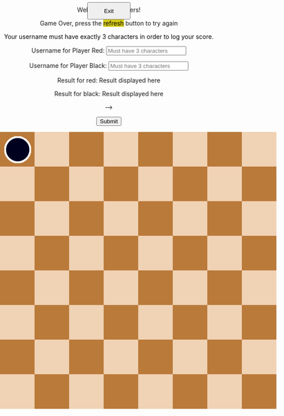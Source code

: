 <html>
<head>
    <title>     
    </title>

</head>
<body id="ht">
<div class="black_background" id="black_background"> </div>
    <div class="menu_controls" style="text-align:center;">
        <!-- Main Menu -->
        <div id="start_menu" class="py-4 text-light">
            <p>Welcome to checkers!</p>
        </div>
        <!-- Game Over -->
        <div id="gameover_form" class="py-4 text-light">
            <p>Game Over, press the <span style="background-color: #d4ca1c; color: #000000">refresh</span> button to try again</p>
            <p><span style="background-color: #FFFFFF; color: #000000">Your username must have exactly 3 characters in order to log your score.</span></p>
            <form action="javascript:create_user()">
                <p><label>
                    Username for Player Red:
                    <input type="text" name="uidR" id="user1" placeholder="Must have 3 characters" required>
                </label></p>
                <p><label>
                    Username for Player Black:
                    <input type="text" name="uidB" id="user2" placeholder="Must have 3 characters" required>
                </label></p>
                <!-- Alan's commit: -->
                <p><label>
                    Result for red:
                    <span name="resultR" id="resultR">Result displayed here</span>
                </label></p>
                <p><label>
                    Result for black:
                    <span name="resultB" id="resultB">Result displayed here</span>
                </label></p> -->
                <p>
                    <button onclick="alert('Your game has been posted!')">Submit</button>
                </p>
            </form>
            <!-- <a id="new_game1" class="link-alert">new game</a>
            <a id="setting_menu1" class="link-alert">settings</a> -->
        </div>
<!-- astea 2 sunt puse ca indexarea claselor sa inceapa de la 1 -->
<div class="checker white_checker" style="display:none"> </div>
<div class="checker black_checker" style="display:none"> </div>
<div class="square" style="display: none" id ="ht"> </div>
    <div class="score" id="score">
        <br>
    </div>
<button id="exit_screen" onclick="exitResultScreen()">Exit</button>
<div class="table" id="table">

  <div class="checker white_checker"> </div>
    <div class="checker white_checker"> </div>
    <div class="checker white_checker"> </div>
    <div class="checker white_checker"> </div>
    <div class="checker white_checker"> </div>
    <div class="checker white_checker"> </div>
    <div class="checker white_checker"> </div>
    <div class="checker white_checker"> </div>  
    <div class="checker white_checker"> </div>
    <div class="checker white_checker"> </div>
    <div class="checker white_checker"> </div>
    <div class="checker white_checker"> </div>  

  <div class="checker black_checker"> </div>
    <div class="checker black_checker"> </div>
    <div class="checker black_checker"> </div>
    <div class="checker black_checker"> </div>
    <div class="checker black_checker"> </div>
    <div class="checker black_checker"> </div>
    <div class="checker black_checker"> </div>
    <div class="checker black_checker"> </div>
    <div class="checker black_checker"> </div>
    <div class="checker black_checker"> </div>
    <div class="checker black_checker"> </div>
    <div class="checker black_checker"> </div>


  <div class="square black_square"> </div>
    <div class="square white_square"> </div>
    <div class="square black_square"> </div>
    <div class="square white_square"> </div>
    <div class="square black_square"> </div>
    <div class="square white_square"> </div>
    <div class="square black_square"> </div>
    <div class="square white_square"> </div>
    <div class="clear_float"> </div>
    
  <div class="square white_square"> </div>
    <div class="square black_square"> </div>
    <div class="square white_square"> </div>
    <div class="square black_square"> </div>
    <div class="square white_square"> </div>
    <div class="square black_square"> </div>
    <div class="square white_square"> </div>
    <div class="square black_square"> </div>
    <div class="clear_float"> </div>

  <div class="square black_square"> </div>
    <div class="square white_square"> </div>
    <div class="square black_square"> </div>
    <div class="square white_square"> </div>
    <div class="square black_square"> </div>
    <div class="square white_square"> </div>
    <div class="square black_square"> </div>
    <div class="square white_square"> </div>
    <div class="clear_float"> </div>

  <div class="square white_square"> </div>
    <div class="square black_square"> </div>
    <div class="square white_square"> </div>
    <div class="square black_square"> </div>
    <div class="square white_square"> </div>
    <div class="square black_square"> </div>
    <div class="square white_square"> </div>
    <div class="square black_square"> </div>
    <div class="clear_float"> </div>

  <div class="square black_square"> </div>
    <div class="square white_square"> </div>
    <div class="square black_square"> </div>
    <div class="square white_square"> </div>
    <div class="square black_square"> </div>
    <div class="square white_square"> </div>
    <div class="square black_square"> </div>
    <div class="square white_square"> </div>
    <div class="clear_float"> </div>

  <div class="square white_square"> </div>
    <div class="square black_square"> </div>
    <div class="square white_square"> </div>
    <div class="square black_square"> </div>
    <div class="square white_square"> </div>
    <div class="square black_square"> </div>
    <div class="square white_square"> </div>
    <div class="square black_square"> </div>
    <div class="clear_float"> </div>

  <div class="square black_square"> </div>
    <div class="square white_square"> </div>
    <div class="square black_square"> </div>
    <div class="square white_square"> </div>
    <div class="square black_square"> </div>
    <div class="square white_square"> </div>
    <div class="square black_square"> </div>
    <div class="square white_square"> </div>
    <div class="clear_float"> </div>

  <div class="square white_square"> </div>
    <div class="square black_square"> </div>
    <div class="square white_square"> </div>
    <div class="square black_square"> </div>
    <div class="square white_square"> </div>
    <div class="square black_square"> </div>
    <div class="square white_square"> </div>
    <div class="square black_square"> </div>
    <div class="clear_float"> </div>

</div>

<audio id="moveSound">
    <source src = "sounds/move.mp3"> 
</audio>
<audio id="winSound">
    <<source src="sounds/win.mp3">
</audio>
<script>
/*=========variabile globale=========================*/
var square_class = document.getElementsByClassName("square");
var white_checker_class = document.getElementsByClassName("white_checker");
var black_checker_class = document.getElementsByClassName("black_checker");
var table = document.getElementById("table");
var score = document.getElementById("score");
var black_background = document.getElementById("black_background");
const exit_background = document.getElementById("exit_screen");
exit_background.style.display = "none";
var moveSound = document.getElementById("moveSound");
var winSound = document.getElementById("winSound");
var windowHeight = window.innerHeight
|| document.documentElement.clientHeight
|| document.body.clientHeight;  ;
var windowWidth =  window.innerWidth
|| document.documentElement.clientWidth
|| document.body.clientWidth;
var moveLength = 80 ;
var moveDeviation = 10;
var Dimension = 1;
var selectedPiece,selectedPieceindex;
var upRight,upLeft,downLeft,downRight;  // toate variantele posibile de mers pt o  dama
var contor = 0 , gameOver = 0;
var bigScreen = 1;
var block = [];
var w_checker = [];
var b_checker = [];
var the_checker ;
var oneMove;
var anotherMove;
var mustAttack = false;
var multiplier = 1 // 2 daca face saritura 1 in caz contrat
var tableLimit,reverse_tableLimit ,  moveUpLeft,moveUpRight, moveDownLeft,moveDownRight , tableLimitLeft, tableLimitRight;
const GAMEOVERFORM = document.getElementById("gameover_form");
GAMEOVERFORM.style.display = "none";
// Alan's commit:
const result_red = document.getElementById("resultR");
const result_black = document.getElementById("resultB");
/*================================*/
  getDimension();
    if(windowWidth > 640){
        moveLength = 80;
        moveDeviation = 10;
    }
    else{
        moveLength = 50;
        moveDeviation = 6;
    }
/*================declararea claselor=========*/
var square_p = function(square,index){
    this.id = square;
    this.ocupied = false;
    this.pieceId = undefined;
    this.id.onclick = function() {
        makeMove(index);
    }
}
var checker = function(piece,color,square) {
    this.id = piece;
    this.color = color;
    this.king = false;
    this.ocupied_square = square;
    this.alive = true;
    this.attack = false;
    if(square%8){
        this.coordX= square%8;
        this.coordY = Math.floor(square/8) + 1 ;
    }
    else{
        this.coordX = 8;
        this.coordY = square/8 ;
    }
    this.id.onclick = function  () {
        showMoves(piece);   
    }
}
checker.prototype.setCoord = function(X,Y){
    var x = (this.coordX - 1  ) * moveLength + moveDeviation;
    var y = (this.coordY - 1 ) * moveLength  + moveDeviation;
    this.id.style.top = y + 'px';
    this.id.style.left = x + 'px';
}
checker.prototype.changeCoord = function(X,Y){
    this.coordY +=Y;
    this.coordX += X;
}
checker.prototype.checkIfKing = function () {
    if(this.coordY == 8 && !this.king &&this.color == "white"){
        this.king = true;
        this.id.style.border = "4px solid #FFFF00";
    }
    if(this.coordY == 1 && !this.king &&this.color == "black"){
        this.king = true;
        this.id.style.border = "4px solid #FFFF00";
    }
}
/*===============Initializarea campurilor de joc =================================*/
for (var i = 1; i <=64; i++)
    block[i] =new square_p(square_class[i],i);
/*==================================================*/
/*================initializarea damelor =================================*/
    // damele albe 
for (var i = 1; i <= 4; i++){
    w_checker[i] = new checker(white_checker_class[i], "white", 2*i -1 );
    w_checker[i].setCoord(0,0);
    block[2*i - 1].ocupied = true;
    block[2*i - 1].pieceId =w_checker[i];
}
for (var i = 5; i <= 8; i++){
    w_checker[i] = new checker(white_checker_class[i], "white", 2*i );
    w_checker[i].setCoord(0,0);
    block[2*i].ocupied = true;
    block[2*i].pieceId = w_checker[i];
}
for (var i = 9; i <= 12; i++){
    w_checker[i] = new checker(white_checker_class[i], "white", 2*i - 1 );
    w_checker[i].setCoord(0,0);
    block[2*i - 1].ocupied = true;
    block[2*i - 1].pieceId = w_checker[i];
}
//damele negre
for (var i = 1; i <= 4; i++){
    b_checker[i] = new checker(black_checker_class[i], "black", 56 + 2*i  );
    b_checker[i].setCoord(0,0);
    block[56 +  2*i ].ocupied = true;
    block[56+  2*i ].pieceId =b_checker[i];
}
for (var i = 5; i <= 8; i++){
    b_checker[i] = new checker(black_checker_class[i], "black", 40 +  2*i - 1 );
    b_checker[i].setCoord(0,0);
    block[ 40 + 2*i - 1].ocupied = true;
    block[ 40 + 2*i - 1].pieceId = b_checker[i];
}
for (var i = 9; i <= 12; i++){
    b_checker[i] = new checker(black_checker_class[i], "black", 24 + 2*i  );
    b_checker[i].setCoord(0,0);
    block[24 + 2*i ].ocupied = true;
    block[24 + 2*i ].pieceId = b_checker[i];
}
/*========================================================*/
/*================SELECTIA UNEI PIESE==============*/
the_checker = w_checker;
function showMoves (piece) {
    /* daca a fost selectat inainte o piesa stergem drumurile ei actualizand nu drumurile  Game made by Cojocaru Calin George all rights reserved piesei noi s
    electat
    */
    var match = false;
    mustAttack = false;
    if(selectedPiece){
            erase_roads(selectedPiece);
    }
    selectedPiece = piece;
    var i,j; // retine indicele damei
    for ( j = 1; j <= 12; j++){
        if(the_checker[j].id == piece){
            i = j;
            selectedPieceindex = j;
            match = true;
        }
    }
    if(oneMove && !attackMoves(oneMove)){
        changeTurns(oneMove);
        oneMove = undefined;
        return false;
    }
    if(oneMove && oneMove != the_checker[i] ){
        return false;
    }
    if(!match) {
     return 0 ; // daca nu a fost gasit nicio potrivire ; se intampla cand de exemplu rosu muta iar tu apasi pe negru
    }
    /*===acum in functie de culoarea lor setez marginile si miscarile damei===*/
    if(the_checker[i].color =="white"){
        tableLimit = 8;
        tableLimitRight = 1;
        tableLimitLeft = 8;
        moveUpRight = 7;
        moveUpLeft = 9;
        moveDownRight = - 9;
        moveDownLeft = -7;
    }
    else{
        tableLimit = 1;
        tableLimitRight = 8;
        tableLimitLeft = 1;
        moveUpRight = -7;
        moveUpLeft = -9;
        moveDownRight = 9;
        moveDownLeft = 7;
    }
    /*===========VERIFIC DACA POT ATACA====*/
        attackMoves(the_checker[i]); // verifica daca am vreo miscare de atac
    /*========DACA NU POT ATACA VERIFIC DACA POT MERGE======*/
    if(!mustAttack){
      downLeft = checkMove( the_checker[i] , tableLimit , tableLimitRight , moveUpRight , downLeft);
        downRight = checkMove( the_checker[i] , tableLimit , tableLimitLeft , moveUpLeft , downRight);
        if(the_checker[i].king){
            upLeft = checkMove( the_checker[i] , reverse_tableLimit , tableLimitRight , moveDownRight , upLeft);
            upRight = checkMove( the_checker[i], reverse_tableLimit , tableLimitLeft , moveDownLeft, upRight)
        }
    }
    if(downLeft || downRight || upLeft || upRight){
            return true;
        }
    return false;   
}
function erase_roads(piece){
    if(downRight) block[downRight].id.style.background = "#BA7A3A";
    if(downLeft) block[downLeft].id.style.background = "#BA7A3A";
    if(upRight) block[upRight].id.style.background = "#BA7A3A";
    if(upLeft) block[upLeft].id.style.background = "#BA7A3A";
}   
/*=============MUTAREA PIESEI======*/
function makeMove (index) {
    var isMove = false;
    if(!selectedPiece) // daca jocu de abea a inceput si nu a fost selectata nicio piesa
        return false;
    if(index != upLeft && index != upRight && index != downLeft && index != downRight){
        erase_roads(0);
        selectedPiece = undefined;
        return false;
    }
 /* =========perspectiva e a jucatorului care muta ======*/
    if(the_checker[1].color=="white"){
        cpy_downRight = upRight;
        cpy_downLeft = upLeft;
        cpy_upLeft = downLeft;
        cpy_upRight = downRight;
    }
    else{
        cpy_downRight = upLeft;
        cpy_downLeft = upRight;
        cpy_upLeft = downRight;
        cpy_upRight = downLeft;
    }  
    if(mustAttack)  // ca sa stiu daca sar doar un rand sau 2 
        multiplier = 2;
    else
        multiplier = 1;
        if(index == cpy_upRight){
            isMove = true;      
            if(the_checker[1].color=="white"){
                // muta piesa
                executeMove( multiplier * 1, multiplier * 1, multiplier * 9 );
                //elimina piesa daca a fost executata o saritura
                if(mustAttack) eliminateCheck(index - 9);
            }
            else{
                executeMove( multiplier * 1, multiplier * -1, multiplier * -7);
                if(mustAttack) eliminateCheck( index + 7 );
            }
        }
        if(index == cpy_upLeft){
            isMove = true;
            if(the_checker[1].color=="white"){
                executeMove( multiplier * -1, multiplier * 1, multiplier * 7);
                if(mustAttack)  eliminateCheck(index - 7 );             
            }
            else{
                executeMove( multiplier * -1, multiplier * -1, multiplier * -9);
                if (mustAttack) eliminateCheck( index + 9 );
            }
        }
        if(the_checker[selectedPieceindex].king){
            if(index == cpy_downRight){
                isMove = true;
                if(the_checker[1].color=="white"){
                    executeMove( multiplier * 1, multiplier * -1, multiplier * -7);
                    if(mustAttack) eliminateCheck ( index  + 7) ;
                }
                else{
                    executeMove( multiplier * 1, multiplier * 1, multiplier * 9);
                    if(mustAttack) eliminateCheck ( index  - 9) ;
                }
            }
        if(index == cpy_downLeft){
            isMove = true;
                if(the_checker[1].color=="white"){
                    executeMove( multiplier * -1, multiplier * -1, multiplier * -9);
                    if(mustAttack) eliminateCheck ( index  + 9) ;
                }
                else{
                    executeMove( multiplier * -1, multiplier * 1, multiplier * 7);
                    if(mustAttack) eliminateCheck ( index  - 7) ;
                }
            }
        }
    erase_roads(0);
    the_checker[selectedPieceindex].checkIfKing();
    // schimb randul
    if (isMove) {
            playSound(moveSound);
            anotherMove = undefined;
         if(mustAttack) {
                anotherMove = attackMoves(the_checker[selectedPieceindex]);
         }
        if (anotherMove){
            oneMove = the_checker[selectedPieceindex];
            showMoves(oneMove);
        }
        else{
            oneMove = undefined;
            changeTurns(the_checker[1]);
            gameOver = checkIfLost();
            if(gameOver) { setTimeout( declareWinner(),3000 ); return false};
            gameOver = checkForMoves();
            if(gameOver) { setTimeout( declareWinner() ,3000) ; return false};
        }
    }
}
/*===========MUTAREA PIESEI-SCHIMBAREA COORDONATELOR======*/
function executeMove (X,Y,nSquare){
    // schimb coordonate piesei mutate
    the_checker[selectedPieceindex].changeCoord(X,Y); 
    the_checker[selectedPieceindex].setCoord(0,0);
    // eliberez campul pe care il ocupa piesa si il ocup pe cel pe care il va ocupa
    block[the_checker[selectedPieceindex].ocupied_square].ocupied = false;          
    //alert (the_checker[selectedPieceindex].ocupied_square);
    block[the_checker[selectedPieceindex].ocupied_square + nSquare].ocupied = true;
    block[the_checker[selectedPieceindex].ocupied_square + nSquare].pieceId =   block[the_checker[selectedPieceindex].ocupied_square ].pieceId;
    block[the_checker[selectedPieceindex].ocupied_square ].pieceId = undefined;     
    the_checker[selectedPieceindex].ocupied_square += nSquare;
}
function checkMove(Apiece,tLimit,tLimit_Side,moveDirection,theDirection){
    if(Apiece.coordY != tLimit){
        if(Apiece.coordX != tLimit_Side && !block[ Apiece.ocupied_square + moveDirection ].ocupied){
            block[ Apiece.ocupied_square + moveDirection ].id.style.background = "#704923";
            theDirection = Apiece.ocupied_square + moveDirection;
        }
    else
            theDirection = undefined;
    }
    else
        theDirection = undefined;
    return theDirection;
}
function  checkAttack( check , X, Y , negX , negY, squareMove, direction){
    if(check.coordX * negX >=   X * negX && check.coordY *negY <= Y * negY && block[check.ocupied_square + squareMove ].ocupied && block[check.ocupied_square + squareMove].pieceId.color != check.color && !block[check.ocupied_square + squareMove * 2 ].ocupied){
        mustAttack = true;
        direction = check.ocupied_square +  squareMove*2 ;
        block[direction].id.style.background = "#704923";
        return direction ;
    }
    else
        direction =  undefined;
        return direction;
}
function eliminateCheck(indexx){
    if(indexx < 1 || indexx > 64)
        return  0;
    var x =block[ indexx ].pieceId ;
    x.alive =false;
    block[ indexx ].ocupied = false;
    x.id.style.display  = "none";
}
function attackMoves(ckc){
        upRight = undefined;
        upLeft = undefined;
        downRight = undefined;
        downLeft = undefined;
    if(ckc.king ){
        if(ckc.color == "white"){
            upRight = checkAttack( ckc , 6, 3 , -1 , -1 , -7, upRight );
            upLeft = checkAttack( ckc, 3 , 3 , 1 , -1 , -9 , upLeft );
        }
        else{
            downLeft = checkAttack( ckc , 3, 6, 1 , 1 , 7 , downLeft );
            downRight = checkAttack( ckc , 6 , 6 , -1, 1 ,9 , downRight );      
        }
    }
    if(ckc.color == "white"){
        downLeft = checkAttack( ckc , 3, 6, 1 , 1 , 7 , downLeft );
        downRight = checkAttack( ckc , 6 , 6 , -1, 1 ,9 , downRight );
    }
    else{
        upRight = checkAttack( ckc , 6, 3 , -1 , -1 , -7, upRight );
        upLeft = checkAttack( ckc, 3 , 3 , 1 , -1 , -9 , upLeft );
    }
    if(ckc.color== "black" && (upRight || upLeft || downLeft || downRight ) ) {
        var p = upLeft;
        upLeft = downLeft;
        downLeft = p;
        p = upRight;
        upRight = downRight;
        downRight = p;
        p = downLeft ;
        downLeft = downRight;
        downRight = p;
        p = upRight ;
        upRight = upLeft;
        upLeft = p;
    }
    if(upLeft != undefined || upRight != undefined || downRight != undefined || downLeft != undefined){
        return true;
    }
    return false;
}
function changeTurns(ckc){
        if(ckc.color=="white")
    the_checker = b_checker;
else
    the_checker = w_checker;
 }
function checkIfLost(){
    var i;
    for(i = 1 ; i <= 12; i++)
        if(the_checker[i].alive)
            return false;
    return true;
}
function exitResultScreen(){
    black_background.style.display = "none";
    exit_background.style.display = "none";
    score.style.display = "none";
    // GAMEOVERFORM.style.display = "none";
}
function  checkForMoves(){
    var i ;
    for(i = 1 ; i <= 12; i++)
        if(the_checker[i].alive && showMoves(the_checker[i].id)){
            erase_roads(0);
            return false;
        }
    return true;
}
function declareWinner(){
    // playSound(winSound);
    black_background.style.display = "inline";
    score.style.display = "block";
    exit_background.style.display = "inline";
    GAMEOVERFORM.style.display = "block";
0
if(the_checker[1].color == "white")
    score.innerHTML = "Black wins";
    //result_red.innerHTML = "Loss";
    //result_black.innerHTML = "Win";
else
    score.innerHTML = "Red wins";
    result_red.innerHTML = "Win";
    result_black.innerHTML = "Loss";
}
function playSound(sound){
    if(sound) sound.play();
}
function getDimension (){
    contor ++;
 windowHeight = window.innerHeight
    || document.documentElement.clientHeight
    || document.body.clientHeight;  ;
 windowWidth =  window.innerWidth
    || document.documentElement.clientWidth
    || document.body.clientWidth;
}
document.getElementsByTagName("BODY")[0].onresize = function(){
    getDimension();
    var cpy_bigScreen = bigScreen ;
if(windowWidth < 650){
        moveLength = 50;
        moveDeviation = 6; 
        if(bigScreen == 1) bigScreen = -1;
    }
if(windowWidth > 650){
        moveLength = 80;
        moveDeviation = 10; 
        if(bigScreen == -1) bigScreen = 1;
    }
    if(bigScreen !=cpy_bigScreen){
    for(var i = 1; i <= 12; i++){
        b_checker[i].setCoord(0,0);
        w_checker[i].setCoord(0,0);
    }
    }
}
</script>
<style>
  body , html{
        transition: 1s ease-in-out;
        width: 100%;
        height : 100%;
        margin : 0 0;
        padding: 0  0;
}
.square{
    float: left;
    width: 80px;
    height: 80px;
}
.white_square{
    background-color:#F0D2B4;
}
.black_square{
    background-color :#BA7A3A;
}
.clear_float{
    clear: both;
}
.table{
    position: relative;
    width: 640px;
    height: 640px;
    margin: 0 auto;
}
.score{
    background-color: #1aaaad;
    color: white;
    display: none;
    font-size: 45px;
    font-weight: 900;
    height:150px;
    border-radius: 10%;
    left: 0px;
    letter-spacing: 1px;
    margin : 0 auto;
    padding-top: 30px;
    overflow: hidden;
    position: absolute;
    right: 0px;
    text-align: center;
    top: 15%;
    width: 200px;
    z-index: 8;
    font-family: Calibri, Candara, Segoe, 'Segoe UI', Optima, Arial, sans-serif;
     -webkit-transition: 5s ease-in-out;
    -moz-transition: 5s ease-in-out;
  -o-transition: 5s ease-in-out;
  transition: 5s ease-in-out;
}
.checker{
    top:10px;
    left:10px;
    width: 54px;
    height: 54px;
    border-radius: 50%;
    position: absolute;
    border: 4px solid white;
    cursor: pointer;    
}
.white_checker{
    background: #CC0000;
 -webkit-transition: 0.3s ease-in-out;
    -moz-transition: 0.3s ease-in-out;
  -o-transition: 0.3s ease-in-out;
  transition: 0.3s ease-in-out;
}
.black_checker{
    background: #00001F;
 -webkit-transition: 0.3s ease-in-out;
    -moz-transition: 0.3s ease-in-out;
  -o-transition: 0.3s ease-in-out;
  transition: 0.3s ease-in-out;
}
.black_background{
    /* position: fixed; */
    overflow: hidden;
    position: absolute;
    width: 100%;
    height: 120%;
    background-color: black;
    opacity: 0.5;
    z-index:  8;
    display: none;
    float: left;
}
#exit_screen{
    z-index: 10;
    overflow: hidden;
    position: absolute;
    transform: translate(-50%, -750%);
    height: 40px;
    width: 100px;
}
@media only screen and (max-width : 640px){
    .table{
        width: 400px;
        height: 400px;  
    }
    .square{
        width: 50px;
        height: 50px;
    }
    .checker{
        width: 32px;
        height: 32px;
    }
}
</style>
</body>
</html>

<script>
 // prepare HTML result container for new output
  // const resultContainer = document.getElementById("scoresList");
  // prepare URL's to allow easy switch from deployment and localhost
  //const url = "http://localhost:8095/api/score"
  const url = "http://192.168.1.97:8086/api/checkers"
  const create_fetch = url + '/addCheckersGame';
  // Load users on page entry
  function create_user(){
    //Validate Password (must be 6-20 characters in len)
    //verifyPassword("click");
    const body = {
        uidB: document.getElementById("user2").value,
        resultB: result_black.innerHTML,
        uidR: document.getElementById("user1").value,
        resultR: result_red.innerHTML
    };
    const requestOptions = {
        method: 'POST',
        body: JSON.stringify(body),
        mode: 'cors',
        cache: 'default',
        //credentials: 'include',
        headers: {
            "content-type": "application/json",
            'Authorization': 'Bearer my-token',
        },
    };
    // URL for Create API
    // Fetch API call to the database to create a new user
    fetch(create_fetch, requestOptions)
      .then(response => {
        // trap error response from Web API
        if (response.status !== 200) {
          const errorMsg = 'Database create error: ' + response.status;
          console.log(errorMsg);
          return;
        }
        // response contains valid result
        response.json().then(data => {
            console.log(data);
        })
    })
  }
</script>
